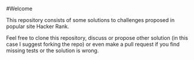#Welcome

This repository consists of some solutions to challenges proposed in popular site Hacker Rank.

Feel free to clone this repository, discuss or propose other solution (in this case I suggest forking the repo) or even 
make a pull request if you find missing tests or the solution is wrong.